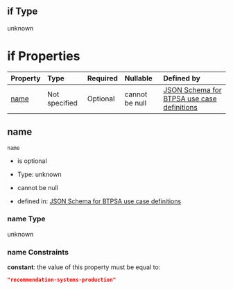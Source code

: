 ## if Type

unknown

# if Properties

| Property      | Type          | Required | Nullable       | Defined by                                                                                                                                                                                                        |
| :------------ | :------------ | :------- | :------------- | :---------------------------------------------------------------------------------------------------------------------------------------------------------------------------------------------------------------- |
| [name](#name) | Not specified | Optional | cannot be null | [JSON Schema for BTPSA use case definitions](btpsa-usecase-properties-services-items-allof-1-then-allof-94-if-properties-name.md "undefined#/properties/services/items/allOf/1/then/allOf/94/if/properties/name") |

## name



`name`

*   is optional

*   Type: unknown

*   cannot be null

*   defined in: [JSON Schema for BTPSA use case definitions](btpsa-usecase-properties-services-items-allof-1-then-allof-94-if-properties-name.md "undefined#/properties/services/items/allOf/1/then/allOf/94/if/properties/name")

### name Type

unknown

### name Constraints

**constant**: the value of this property must be equal to:

```json
"recommendation-systems-production"
```
